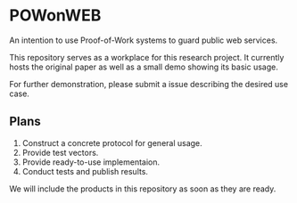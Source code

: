 # POWonWEB

An intention to use Proof-of-Work systems to guard public web services.

This repository serves as a workplace for this research project.
It currently hosts the original paper as well as a small demo showing its basic usage.

For further demonstration, please submit a issue describing the desired use case.

## Plans

1. Construct a concrete protocol for general usage.
2. Provide test vectors.
3. Provide ready-to-use implementaion.
4. Conduct tests and publish results.

We will include the products in this repository as soon as they are ready.
